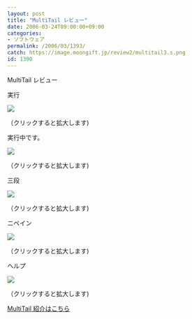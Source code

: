 ```yaml
---
layout: post
title: "MultiTail レビュー"
date: 2006-03-24T09:00:00+09:00
categories:
- ソフトウェア
permalink: /2006/03/1393/
catch: https://image.moongift.jp/review2/multitail3.s.png
id: 1390
---
```

MultiTail レビュー  
<!--more-->

実行

  

[![](https://image.moongift.jp/review2/multitail1.s.png)](https://image.moongift.jp/review2/multitail1.png)  
  
（クリックすると拡大します)

  

実行中です。

  

[![](https://image.moongift.jp/review2/multitail2.s.png)](https://image.moongift.jp/review2/multitail2.png)  
  
（クリックすると拡大します)

  

三段

  

[![](https://image.moongift.jp/review2/multitail3.s.png)](https://image.moongift.jp/review2/multitail3.png)  
  
（クリックすると拡大します)

  

ニペイン

  

[![](https://image.moongift.jp/review2/multitail4.s.png)](https://image.moongift.jp/review2/multitail4.png)  
  
（クリックすると拡大します)

  

ヘルプ

  

[![](https://image.moongift.jp/review2/multitail5.s.png)](https://image.moongift.jp/review2/multitail5.png)  
  
（クリックすると拡大します)

  

[MultiTail 紹介はこちら](http://oss.moongift.jp/intro/i-1388.html)

